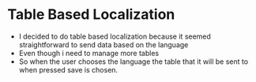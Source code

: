 # Table Based Localization
- I decided to do table based localization because it seemed straightforward to send data based on the language
- Even though i need to manage more tables
- So when the user chooses the language the table that it will be sent to when pressed save is chosen.
